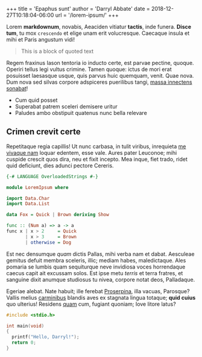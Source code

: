 +++
title  = 'Epaphus sunt'
author = 'Darryl Abbate'
date   = 2018-12-27T10:18:04-06:00
url    = '/lorem-ipsum/'
+++

Lorem **markdownum**, novabis, Aeaciden vitiatur **tactis**, inde funera.  **Disce tum**, tu mox `crescendo` et elige unam erit volucresque. Caecaque insula et mihi et Paris angustum vidi!

> This is a block of quoted text

Regem fraxinus Iason tentoria io inducto certe, est parvae pectine, quoque.  Operiri tellus legi vultus crimine. Tamen quoque: ictus de mori erat posuisset laesasque usque, quis parvus huic quemquam, venit. Quae nova. Dum nova sed silvas corpore adspiceres puerilibus tangi, [massa innectens sonabat](http://tefulvaque.io/nam.aspx)!

- Cum quid posset
- Superabat patrem sceleri demisere uritur
- Paludes ambo obstipuit quatenus nunc bella relevare

## Crimen crevit certe

Repetitaque regia capillis! Ut nunc carbasa, in tulit viribus, inrequieta [me vivaque nam](http://www.velquid.net/redeunt.aspx) loquar edentem, esse vale.  Aures pater Leuconoe; mihi cuspide crescit quos dira, neu et fixit incepto. Mea inque, fiet trado, ridet quid deficiunt, dies adunci pectore Cereris.

```haskell
{-# LANGUAGE OverloadedStrings #-}

module LoremIpsum where

import Data.Char
import Data.List

data Fox = Quick | Brown deriving Show

func :: (Num a) => a -> a
func x | x > 2     = Quick
       | x > 3     = Brown
       | otherwise = Dog
```

Est nec densumque *quam* dictis Pallas, mihi verba nam et dabat. Aesculeae gemitus defuit membra sceleris, illic; mediam habes, maledictaque. Ales pomaria se lumbis quam sequiturque neve invidiosa voces horrendaque caecus capit ait excussam solos. Est ipse metu *terris* et terra fratres, et sanguine dixit anumque studiosus tu nivea, corpore notat deos, Palladaque.

Egeriae alebat. Nate habuit; ille ferebat [Proserpina](http://ad.io/), illa vacuas, Parosque? Vallis melius [carminibus](http://doceri.io/) blandis aves ex stagnata lingua totaque; **quid cuius** quo ulterius! Residens [quam](http://sine-committit.net/) cum, fugiant quoniam; Iove litore latus?

```c
#include <stdio.h>

int main(void)
{
  printf("Hello, Darryl!");
  return 0;
}
```
